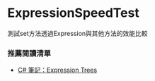 # ExpressionSpeedTest
測試set方法透過Expression與其他方法的效能比較


### 推薦閱讀清單
* [C# 筆記：Expression Trees][]

[C# 筆記：Expression Trees]: https://www.huanlintalk.com/2011/08/csharp-expression-trees.html
